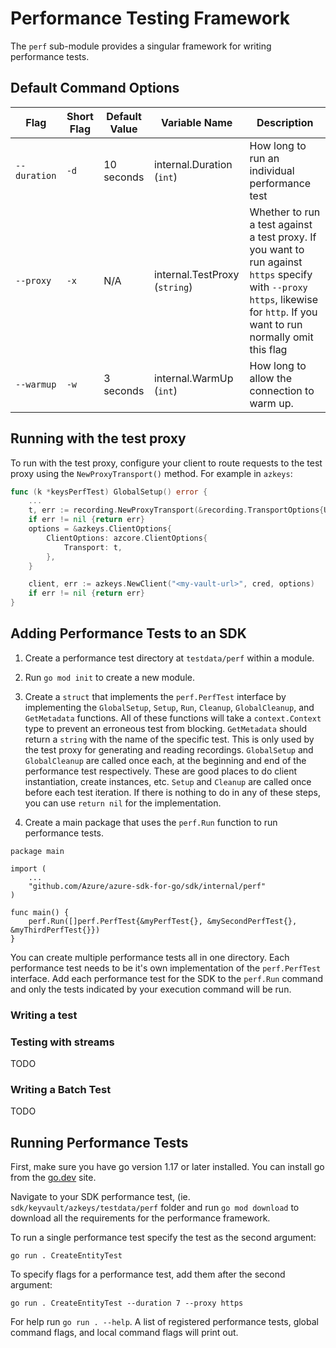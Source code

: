 # Performance Testing Framework
The `perf` sub-module provides a singular framework for writing performance tests.

## Default Command Options

| Flag | Short Flag | Default Value | Variable Name | Description |
| -----| ---------- | ------------- | ------------- | ----------- |
| `--duration` | `-d` | 10 seconds | internal.Duration (`int`) | How long to run an individual performance test |
| `--proxy` | `-x` | N/A | internal.TestProxy (`string`) | Whether to run a test against a test proxy. If you want to run against `https` specify with `--proxy https`, likewise for `http`. If you want to run normally omit this flag |
| `--warmup` | `-w` | 3 seconds| internal.WarmUp (`int`) | How long to allow the connection to warm up. |

## Running with the test proxy

To run with the test proxy, configure your client to route requests to the test proxy using the `NewProxyTransport()` method. For example in `azkeys`:

```go
func (k *keysPerfTest) GlobalSetup() error {
    ...
    t, err := recording.NewProxyTransport(&recording.TransportOptions{UseHTTPS: true, TestName: a.GetMetadata()})
    if err != nil {return err}
    options = &azkeys.ClientOptions{
        ClientOptions: azcore.ClientOptions{
            Transport: t,
        },
    }

    client, err := azkeys.NewClient("<my-vault-url>", cred, options)
    if err != nil {return err}
}
```

## Adding Performance Tests to an SDK

1. Create a performance test directory at `testdata/perf` within a module.
2. Run `go mod init` to create a new module.
3. Create a `struct` that implements the `perf.PerfTest` interface by implementing the `GlobalSetup`, `Setup`, `Run`, `Cleanup`, `GlobalCleanup`, and `GetMetadata` functions. All of these functions will take a `context.Context` type to prevent an erroneous test from blocking. `GetMetadata` should return a `string` with the name of the specific test. This is only used by the test proxy for generating and reading recordings. `GlobalSetup` and `GlobalCleanup` are called once each, at the beginning and end of the performance test respectively. These are good places to do client instantiation, create instances, etc. `Setup` and `Cleanup` are called once before each test iteration. If there is nothing to do in any of these steps, you can use `return nil` for the implementation.

4. Create a main package that uses the `perf.Run` function to run performance tests.

```golang
package main

import (
    ...
    "github.com/Azure/azure-sdk-for-go/sdk/internal/perf"
)

func main() {
    perf.Run([]perf.PerfTest{&myPerfTest{}, &mySecondPerfTest{}, &myThirdPerfTest{}})
}
```

You can create multiple performance tests all in one directory. Each performance test needs to be it's own implementation of the `perf.PerfTest` interface. Add each performance test for the SDK to the `perf.Run` command and only the tests indicated by your execution command will be run.

### Writing a test

### Testing with streams
TODO

### Writing a Batch Test
TODO

## Running Performance Tests

First, make sure you have go version 1.17 or later installed. You can install go from the [go.dev](https://go.dev/doc/install) site.

Navigate to your SDK performance test, (ie. `sdk/keyvault/azkeys/testdata/perf` folder and run `go mod download` to download all the requirements for the performance framework.

To run a single performance test specify the test as the second argument:
```pwsh
go run . CreateEntityTest
```

To specify flags for a performance test, add them after the second argument:
```pwsh
go run . CreateEntityTest --duration 7 --proxy https
```

For help run `go run . --help`. A list of registered performance tests, global command flags, and local command flags will print out.
